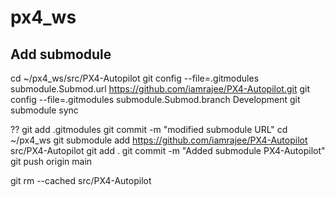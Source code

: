 # px4_ws

## Add submodule
cd ~/px4_ws/src/PX4-Autopilot
git config --file=.gitmodules submodule.Submod.url https://github.com/iamrajee/PX4-Autopilot.git
git config --file=.gitmodules submodule.Submod.branch Development
git submodule sync

??
git add .gitmodules
git commit -m "modified submodule URL"
cd ~/px4_ws
git submodule add https://github.com/iamrajee/PX4-Autopilot src/PX4-Autopilot
git add .
git commit -m "Added submodule PX4-Autopilot"
git push origin main


git rm --cached src/PX4-Autopilot